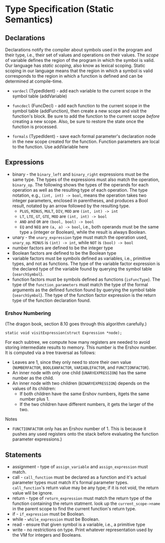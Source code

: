 # Type Specification (Static Semantics)

## Declarations

Declarations notify the compiler about symbols used in the program and their type, i.e., their set of values and operations on their values.  The _scope_ of variable defines the region of the program in which the symbol is valid.  Our language has _static scoping_, also know as lexical scoping.  Static scoping in our language means that the region in which a symbol is valid corresponds to the region in which a function is defined and can be determined at compile-time.

- `vardecl` (TypedIdent) - add each variable to the current scope in the symbol table (addVariable)

- `funcdecl` (FuncDecl) - add each function to the current scope in the symbol table (addFunction), then create a new scope and visit the function's block.  Be sure to add the function to the current scope _before_ creating a new scope. Also, be sure to restore the state once the function is processed.

- `formals` (TypedIdent) - save each formal parameter's declaration node in the new scope created for the function.  Function parameters are local to the function. Use addVariable here

## Expressions

- binary - the `binary_left` and `binary_right` expressions must be the same type.  The types of the expressions must also match the operation, `binary_op`.  The following shows the types of the operands for each operation as well as the resulting type of each operation.  The type notation, e.g., `(int, int) -> bool`, means the operation takes two integer parameters, enclosed in parentheses, and produces a Bool result, notated by an arrow followed by the resulting type.
  - `PLUS`, `MINUS`, `MULT`, `DIV`, `MOD` are `(int, int) -> int`
  - `LT`, `LTE`, `GT`, `GTE`, `MOD` are `(int, int) -> bool`
  - `AND` and `OR` are `(bool, bool) -> bool`
  - `EQ` and `NEQ` are `(a, a) -> bool`, i.e., both operands must be the same type `a` (integer or Boolean), while the result is always Boolean.
- unary - the `unary_expression` type must match the operation used, `unary_op`.  `MINUS` is `(int) -> int`, while `NOT` is `(bool) -> bool`
- number factors are defined to be the integer type
- Boolean factors are defined to be the Boolean type
- variable factors must be symbols defined as variables, i.e., primitive types, and not as functions.  The type of the variable factor expression is the declared type of the variable found by querying the symbol table (`searchSymbol`).
- function factors must be symbols defined as functions (`isFuncType`).   The type of the `function_parameters` must match the type of the formal arguments as the defined function found by querying the symbol table (`searchSymbol`).  The type of the function factor expression is the return type of the function declaration found.

### Ershov Numbering

(The dragon book, section 8.10 goes through this algorithm carefully.)

    static void visitExpression(struct Expression *node);

For each subtree, we compute how many registers are needed to avoid
storing intermediate results to memory.  This number is the Ershov
number.  It is computed via a tree traversal as follows:

- Leaves are 1, since they only need to store their own value
  (`NUMBERFACTOR`, `BOOLEANFACTOR`, `VARIABLEFACTOR`, and
  `FUNCTIONFACTOR`).
- An inner node with only one child (`UNARYEXPRESSION`) has the same
  number as the child.
- An inner node with two children (`BINARYEXPRESSION`) depends on the values of its children:
  - If both children have the same Ershov numbers, itgets the same
  number plus 1.
  - If the two children have different numbers, it gets the larger of
  the two.

Notes

- `FUNCTIONFACTOR` only has an Ershov number of 1.  This is because it
pushes any used registers onto the stack before evaluating the
function parameter expressions.)

## Statements

- assignment - type of `assign_variable` and `assign_expression` must match.
- call - `call_function` must be declared as a function and it's actual parameter types must match it's formal parameter types.  `call_function`'s return value may be any type; if it is not void, the return value wlil be ignore.
- return - type of `return_expression` must match the return type of the function containing the return statment. look up the `current_scope->name` in the parent scope to find the current function's return type.
- if - `if_expression` must be Boolean.
- while - `while_expression` must be Boolean.
- read - ensure that given symbol is a variable, i.e., a primitive type
- write - no restrictions on type.  Print whatever representation used by the VM for integers and Booleans.
